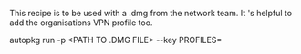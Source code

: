 This recipe is to be used with a .dmg from the network team.  It 's helpful to add the organisations VPN profile too.

autopkg run <RECIPE NAME> -p <PATH TO .DMG FILE> --key PROFILES=<PUT PATH TO FOLDER WITH VPN PROFILE>

